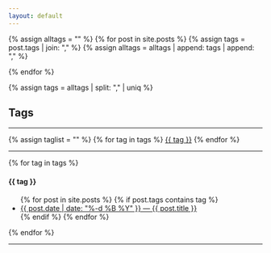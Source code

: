 ```yaml
---
layout: default
---
```


{% assign alltags = "" %}
{% for post in site.posts %}
    {% assign tags = post.tags | join: "," %}
    {% assign alltags = alltags | append: tags | append: "," %}

{% endfor %}

{% assign tags = alltags | split: "," | uniq %}

## Tags
---
<p>
{% assign taglist = "" %}
{% for tag in tags %}
    <!-- <a href="#{{ tag }}" onclick="myFunction();return false;">{{ tag }}</a>  -->
    <a href="#" onclick="myFunction('tag_{{ tag }}');return false;">{{ tag }}</a> 
{% endfor %}
</p>

---

{% for tag in tags %}
<div id="tag_{{ tag }}" class="tag">

<h4>{{ tag }}</h4>

<ul>
    {% for post in site.posts %}
        {% if post.tags contains tag %}
            <li><a href="{{ site.url }}{{ post.url }}">
                {{ post.date | date: "%-d %B %Y" }} &mdash;
                {{ post.title }}</a></li>
        {% endif %}
    {% endfor %}
</ul>
</div>
{% endfor %}

---